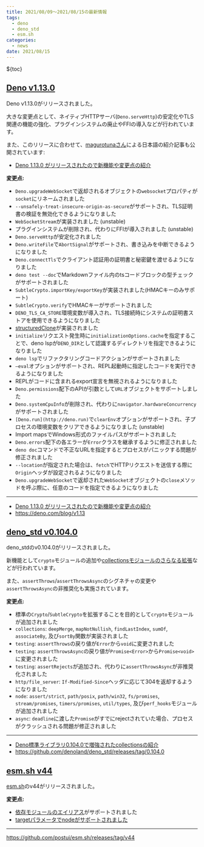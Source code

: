```yaml
---
title: 2021/08/09〜2021/08/15の最新情報
tags:
  - deno
  - deno_std
  - esm.sh
categories:
  - news
date: 2021/08/15
---
```


${toc}

## [Deno v1.13.0](https://github.com/denoland/deno/releases/tag/v1.13.0)

Deno v1.13.0がリリースされました。

大きな変更点として、ネイティブHTTPサーバ(`Deno.serveHttp`)の安定化やTLS関連の機能の強化、プラグインシステムの廃止やFFIの導入などが行われています。

また、このリリースに合わせて、[magurotunaさん](https://zenn.dev/magurotuna)による日本語の紹介記事も公開されています:

- [Deno 1.13.0 がリリースされたので新機能や変更点の紹介](https://zenn.dev/magurotuna/articles/deno-release-note-1-13-0)

**変更点:**

- `Deno.upgradeWebSocket`で返却されるオブジェクトの`websocket`プロパティが`socket`にリネームされました
- `--unsafely-treat-insecure-origin-as-secure`がサポートされ、TLS証明書の検証を無効化できるようになりました
- `WebSocketStream`が実装されました (unstable)
- プラグインシステムが削除され、代わりにFFIが導入されました (unstable)
- `Deno.serveHttp`が安定化されました
- `Deno.writeFile`で`AbortSignal`がサポートされ、書き込みを中断できるようになりました
- `Deno.connectTls`でクライアント認証用の証明書と秘密鍵を渡せるようになりました
- `deno test --doc`でMarkdownファイル内のtsコードブロックの型チェックがサポートされました
- `SubtleCrypto.importKey/exportKey`が実装されました(HMACキーのみサポート)
- `SubtleCrypto.verify`でHMACキーがサポートされました
- `DENO_TLS_CA_STORE`環境変数が導入され、TLS接続時にシステムの証明書ストアを使用できるようになりました
- [structuredClone]([https://developer.mozilla.org/en-US/docs/Web/API/WindowOrWorkerGlobalScope/structuredClone](https://developer.mozilla.org/en-US/docs/Web/API/WindowOrWorkerGlobalScope/structuredClone))が実装されました
- `initialize`リクエスト発生時に`initializationOptions.cache`を指定することで、deno lspが`DENO_DIR`として認識するディレクトリを指定できるようになりました
- `deno lsp`でリファクタリングコードアクションがサポートされました
- `—eval`オプションがサポートされ、REPL起動時に指定したコードを実行できるようになりました
- REPLがコードに含まれるexport宣言を無視されるようになりました
- `Deno.permissions`配下のAPIが引数として`URL`オブジェクトをサポートしました
- `Deno.systemCpuInfo`が削除され、代わりに`navigator.hardwareConcurrency`がサポートされました
- `[Deno.run](http://deno.run)`で`clearEnv`オプションがサポートされ、子プロセスの環境変数をクリアできるようになりました (unstable)
- Import mapsでWindows形式のファイルパスがサポートされました
- `Deno.errors`配下の各エラーが`Error`クラスを継承するように修正されました
- `deno doc`コマンドで不正なURLを指定するとプロセスがパニックする問題が修正されました
- `--location`が指定された場合は、`fetch`でHTTPリクエストを送信する際に`Origin`ヘッダが設定されるようになりました
- `Deno.upgradeWebSocket`で返却された`WebSocket`オブジェクトの`close`メソッドを呼ぶ際に、任意のコードを指定できるようになりました

---

- [Deno 1.13.0 がリリースされたので新機能や変更点の紹介](https://zenn.dev/magurotuna/articles/deno-release-note-1-13-0)
- https://deno.com/blog/v1.13

## [deno_std v0.104.0](https://github.com/denoland/deno_std/releases/tag/0.104.0)

deno_stdのv0.104.0がリリースされました。

新機能として`crypto`モジュールの追加や[collectionsモジュールのさらなる拡張](https://zenn.dev/kawarimidoll/articles/4ea4219cf69225)などが行われています。

また、`assertThrows`/`assertThrowsAsync`のシグネチャの変更や`assertThrowsAsync`の非推奨化も実施されています。

**変更点:**

- 標準の`Crypto`/`SubtleCrypto`を拡張することを目的として`crypto`モジュールが追加されました
- `collections`: `deepMerge`, `mapNotNullish`, `findLastIndex`, `sumOf`, `associateBy`, 及び`sortBy`関数が実装されました
- `testing`: `assertThrows`の戻り値が`Error`から`void`に変更されました
- `testing`: `assertThrowsAsync`の戻り値が`Promise<Error>`から`Promise<void>`に変更されました
- `testing`: `assertRejects`が追加され、代わりに`assertThrowsAsync`が非推奨化されました
- `http/file_server`: `If-Modified-Since`ヘッダに応じて304を返却するようになりました
- `node`: `assert/strict`, `path/posix`, `path/win32`, `fs/promises`, `stream/promises`, `timers/promises`, `util/types`, 及び`perf_hooks`モジュールが追加されました
- `async`: `deadline`に渡した`Promise`がすでにrejectされていた場合、プロセスがクラッシュされる問題が修正されました

---

- [Deno標準ライブラリ0.104.0で増強されたcollectionsの紹介](https://zenn.dev/kawarimidoll/articles/4ea4219cf69225)
- https://github.com/denoland/deno_std/releases/tag/0.104.0

## [esm.sh v44](https://github.com/postui/esm.sh/releases/tag/v44)

[esm.sh](https://github.com/postui/esm.sh)のv44がリリースされました。

**変更点:**

- [依存モジュールのエイリアス](https://github.com/postui/esm.sh/issues/89)がサポートされました
- [targetパラメータでnodeがサポートされました](https://github.com/postui/esm.sh/tree/v44#specify-esm-target)

---

https://github.com/postui/esm.sh/releases/tag/v44
